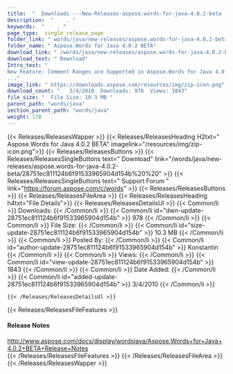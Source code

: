 ```yaml
---
title:  "  Downloads ---New-Releases-aspose.words-for-java-4.0.2-beta . " 
description:  "    . " 
keywords:  "    . " 
page_type:  single_release_page
folder_link: " words/java/new-releases/aspose.words-for-java-4.0.2-beta/"
folder_name: " Aspose.Words for Java 4.0.2 BETA"
download_link: " /words/java/new-releases/aspose.words-for-java-4.0.2-beta/28751ec811124b6f91533965904d154b"
download_text: " Download"
Intro_text: " 
New Feature: Comment Ranges are Supported in Aspose.Words for Java 4.0.2 BETA..."
image_link: " https://downloads.aspose.com/resources/img/zip-icon.png"
download_count: "   3/4/2010  Downloads: 978  Views: 1843"
file_size: "  File Size: 10.3 MB "
parent_path: "words/java"
section_parent_path: "words/java"
weight: 178 
---
```


{{< Releases/ReleasesWapper >}}
  {{< Releases/ReleasesHeading H2txt=" Aspose.Words for Java 4.0.2 BETA" imagelink="/resources/img/zip-icon.png">}}
  {{< Releases/ReleasesButtons >}}
    {{< Releases/ReleasesSingleButtons text=" Download" link="/words/java/new-releases/aspose.words-for-java-4.0.2-beta/28751ec811124b6f91533965904d154b%20%20" >}}
    {{< Releases/ReleasesSingleButtons text=" Support Forum " link="https://forum.aspose.com/c/words" >}}
  {{< Releases/ReleasesButtons >}}
  {{< Releases/ReleasesFileArea >}}
    {{< Releases/ReleasesHeading h4txt="File Details">}}
    {{< Releases/ReleasesDetailsUl >}}
            {{< Common/li  >}} Downloads: {{< /Common/li >}} 
      {{< Common/li id="dwn-update-28751ec811124b6f91533965904d154b" >}} 978 {{< /Common/li >}} 
      {{< Common/li  >}} File Size: {{< /Common/li >}} 
      {{< Common/li id="size-update-28751ec811124b6f91533965904d154b" >}} 10.3 MB {{< /Common/li >}} 
      {{< Common/li  >}} Posted By: {{< /Common/li >}} 
      {{< Common/li id="author-update-28751ec811124b6f91533965904d154b" >}} Konstantin {{< /Common/li >}} 
      {{< Common/li  >}} Views: {{< /Common/li >}} 
      {{< Common/li id="view-update-28751ec811124b6f91533965904d154b" >}} 1843 {{< /Common/li >}} 
      {{< Common/li  >}} Date Added: {{< /Common/li >}} 
      {{< Common/li id="added-update-28751ec811124b6f91533965904d154b" >}} 3/4/2010 {{< /Common/li >}} 

    {{< /Releases/ReleasesDetailsUl >}}

  {{< Releases/ReleasesFileFeatures >}}
      <h4>Release Notes</h4><div><a href="http://www.aspose.com/docs/display/wordsjava/Aspose.Words+for+Java+4.0.2+BETA+Release+Notes">http://www.aspose.com/docs/display/wordsjava/Aspose.Words+for+Java+4.0.2+BETA+Release+Notes</a></div>
  {{< /Releases/ReleasesFileFeatures >}}
 {{< /Releases/ReleasesFileArea >}}
{{< /Releases/ReleasesWapper >}}


